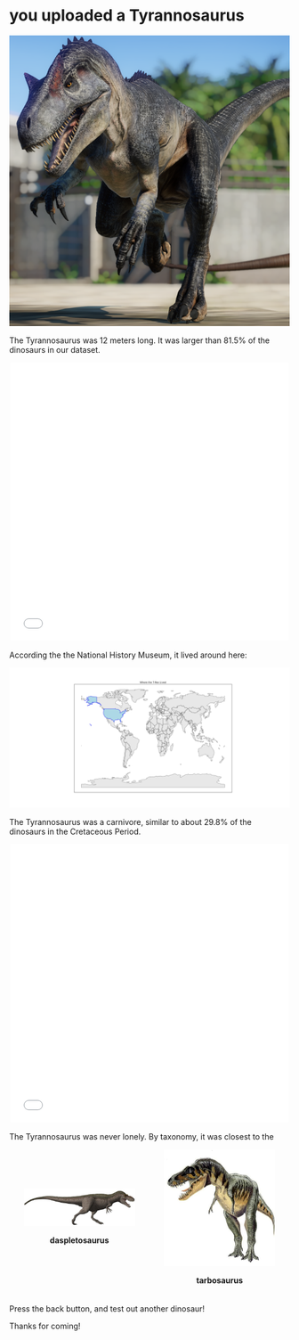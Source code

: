 # you uploaded a Tyrannosaurus


<div style="text-align:center">
    <img src="assets/trex_image.png" alt="Alt Text">
</div>

The Tyrannosaurus was 12 meters long. It was larger than 81.5% of the dinosaurs in our dataset.

<div style="text-align:center">
<iframe src="assets/trex_length.html" width="500" height="500" frameborder="0"></iframe>
</div>

According the the National History Museum, it lived around here:
<div style="text-align:center">
    <img src="assets/trex_locate.png" alt="Alt Text">
</div>

The Tyrannosaurus was a carnivore, similar to about 29.8% of the dinosaurs in the Cretaceous Period.
<div style="text-align:center">
<iframe src="assets/trex_diet.html" width="500" height="500" frameborder="0"></iframe>
</div>

The Tyrannosaurus was never lonely. By taxonomy, it was closest to the

<div style="display:flex; flex-direction:row; justify-content:center; align-items:center; margin-bottom:20px;">
    <div style="flex:1; text-align:center;">
        <img src="assets/daspletosaurus.jpg" alt="Image 1" style="width:200px; height:auto;">
        <p style="font-weight:bold;">daspletosaurus</p>
    </div>
    <div style="flex:1; text-align:center;">
        <img src="assets/tarbosaurus.jpeg" alt="Image 2" style="width:200px; height:auto;">
        <p style="font-weight:bold;">tarbosaurus</p>
    </div>
</div>

Press the back button, and test out another dinosaur!

Thanks for coming!
